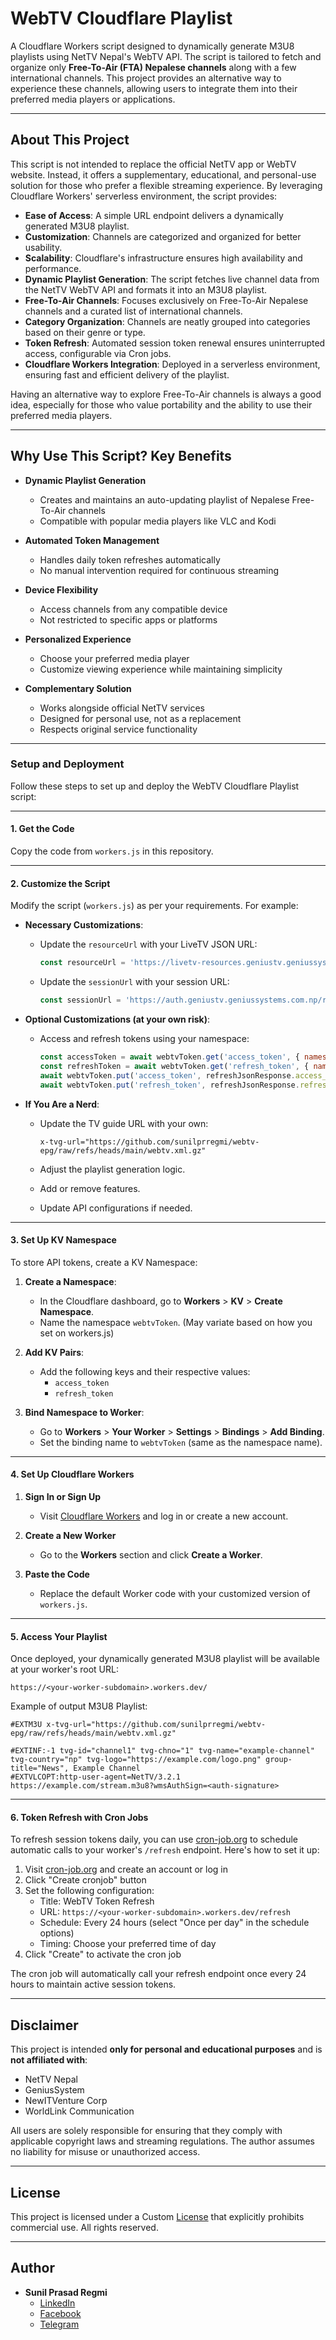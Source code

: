 # WebTV Cloudflare Playlist

A Cloudflare Workers script designed to dynamically generate M3U8 playlists using NetTV Nepal's WebTV API. The script is tailored to fetch and organize only **Free-To-Air (FTA) Nepalese channels** along with a few international channels. This project provides an alternative way to experience these channels, allowing users to integrate them into their preferred media players or applications.

---

## About This Project

This script is not intended to replace the official NetTV app or WebTV website. Instead, it offers a supplementary, educational, and personal-use solution for those who prefer a flexible streaming experience. By leveraging Cloudflare Workers' serverless environment, the script provides:

- **Ease of Access**: A simple URL endpoint delivers a dynamically generated M3U8 playlist.
- **Customization**: Channels are categorized and organized for better usability.
- **Scalability**: Cloudflare's infrastructure ensures high availability and performance.
- **Dynamic Playlist Generation**: The script fetches live channel data from the NetTV WebTV API and formats it into an M3U8 playlist.
- **Free-To-Air Channels**: Focuses exclusively on Free-To-Air Nepalese channels and a curated list of international channels.
- **Category Organization**: Channels are neatly grouped into categories based on their genre or type.
- **Token Refresh**: Automated session token renewal ensures uninterrupted access, configurable via Cron jobs.
- **Cloudflare Workers Integration**: Deployed in a serverless environment, ensuring fast and efficient delivery of the playlist.

Having an alternative way to explore Free-To-Air channels is always a good idea, especially for those who value portability and the ability to use their preferred media players.

---

## Why Use This Script? Key Benefits

- **Dynamic Playlist Generation**
  - Creates and maintains an auto-updating playlist of Nepalese Free-To-Air channels
  - Compatible with popular media players like VLC and Kodi

- **Automated Token Management**
  - Handles daily token refreshes automatically
  - No manual intervention required for continuous streaming

- **Device Flexibility**
  - Access channels from any compatible device
  - Not restricted to specific apps or platforms

- **Personalized Experience**
  - Choose your preferred media player
  - Customize viewing experience while maintaining simplicity

- **Complementary Solution**
  - Works alongside official NetTV services
  - Designed for personal use, not as a replacement
  - Respects original service functionality

---

### Setup and Deployment

Follow these steps to set up and deploy the WebTV Cloudflare Playlist script:  

---

#### 1. **Get the Code**  

Copy the code from `workers.js` in this repository.

---

#### 2. **Customize the Script**  

Modify the script (`workers.js`) as per your requirements. For example:

- **Necessary Customizations**:
  - Update the `resourceUrl` with your LiveTV JSON URL:
    ```javascript
    const resourceUrl = 'https://livetv-resources.geniustv.geniussystems.com.np/subscriber/livetv/v1/namespaces/xxxx/subscribers/123xxxx/serial/tt_123xxxx2323xxx-xxxx'; // your livetv json url here
    ```
  - Update the `sessionUrl` with your session URL:
    ```javascript
    const sessionUrl = 'https://auth.geniustv.geniussystems.com.np/resellers/xxxx/subscribers/123xxxx/sessions'; // your session url here
    ```

- **Optional Customizations (at your own risk)**:
  - Access and refresh tokens using your namespace:
    ```javascript
    const accessToken = await webtvToken.get('access_token', { namespace: webtvToken }); // your namespace here
    const refreshToken = await webtvToken.get('refresh_token', { namespace: webtvToken }); // your namespace here
    await webtvToken.put('access_token', refreshJsonResponse.access_token, { namespace: webtvToken }); // your namespace here
    await webtvToken.put('refresh_token', refreshJsonResponse.refresh_token, { namespace: webtvToken }); // your namespace here
    ```

- **If You Are a Nerd**:
  - Update the TV guide URL with your own:
    ```m3u
    x-tvg-url="https://github.com/sunilprregmi/webtv-epg/raw/refs/heads/main/webtv.xml.gz"
    ```

   - Adjust the playlist generation logic.
   - Add or remove features.
   - Update API configurations if needed.

---

#### 3. **Set Up KV Namespace**  

To store API tokens, create a KV Namespace:  

1. **Create a Namespace**:  
   - In the Cloudflare dashboard, go to **Workers** > **KV** > **Create Namespace**.  
   - Name the namespace `webtvToken`.  (May variate based on how you set on workers.js)

2. **Add KV Pairs**:  
   - Add the following keys and their respective values:  
     - `access_token`
     - `refresh_token`  

3. **Bind Namespace to Worker**:  
   - Go to **Workers** > **Your Worker** > **Settings** > **Bindings** > **Add Binding**.  
   - Set the binding name to `webtvToken` (same as the namespace name).  

---

#### 4. **Set Up Cloudflare Workers**  

1. **Sign In or Sign Up**  
   - Visit [Cloudflare Workers](https://workers.cloudflare.com/) and log in or create a new account.

2. **Create a New Worker**  
   - Go to the **Workers** section and click **Create a Worker**.

3. **Paste the Code**  
   - Replace the default Worker code with your customized version of `workers.js`.

---

#### 5. **Access Your Playlist**  

Once deployed, your dynamically generated M3U8 playlist will be available at your worker's root URL:  
```
https://<your-worker-subdomain>.workers.dev/
```
Example of output M3U8 Playlist:
```m3u
#EXTM3U x-tvg-url="https://github.com/sunilprregmi/webtv-epg/raw/refs/heads/main/webtv.xml.gz"

#EXTINF:-1 tvg-id="channel1" tvg-chno="1" tvg-name="example-channel" tvg-country="np" tvg-logo="https://example.com/logo.png" group-title="News", Example Channel
#EXTVLCOPT:http-user-agent=NetTV/3.2.1
https://example.com/stream.m3u8?wmsAuthSign=<auth-signature>
```

---

#### 6. Token Refresh with Cron Jobs

To refresh session tokens daily, you can use [cron-job.org](https://console.cron-job.org/login) to schedule automatic calls to your worker's `/refresh` endpoint. Here's how to set it up:

1. Visit [cron-job.org](https://console.cron-job.org/login) and create an account or log in
2. Click "Create cronjob" button
3. Set the following configuration:
   - Title: WebTV Token Refresh
   - URL: `https://<your-worker-subdomain>.workers.dev/refresh`
   - Schedule: Every 24 hours (select "Once per day" in the schedule options)
   - Timing: Choose your preferred time of day
4. Click "Create" to activate the cron job

The cron job will automatically call your refresh endpoint once every 24 hours to maintain active session tokens.

---

## Disclaimer

This project is intended **only for personal and educational purposes** and is **not affiliated with**:

- NetTV Nepal
- GeniusSystem
- NewITVenture Corp
- WorldLink Communication  

All users are solely responsible for ensuring that they comply with applicable copyright laws and streaming regulations. The author assumes no liability for misuse or unauthorized access.

---

## License

This project is licensed under a Custom [License](LICENSE) that explicitly prohibits commercial use. All rights reserved.

---

## Author

- **Sunil Prasad Regmi**  
  - [LinkedIn](https://www.linkedin.com/in/sunil-prasad-regmi/)  
  - [Facebook](https://www.facebook.com/sunilprregmi/)
  - [Telegram](https://t.me/sunilpr)

